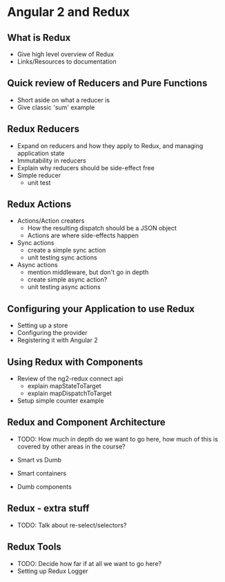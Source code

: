 # Angular 2 and Redux

## What is Redux

* Give high level overview of Redux
* Links/Resources to documentation

## Quick review of Reducers and Pure Functions

* Short aside on what a reducer is
* Give classic 'sum' example

## Redux Reducers

* Expand on reducers and how they apply to Redux, and managing application state
* Immutability in reducers
* Explain why reducers should be side-effect free 
* Simple reducer 
    * unit test

## Redux Actions

* Actions/Action creaters
    * How the resulting dispatch should be a JSON object
    * Actions are where side-effects happen 
* Sync actions
    * create a simple sync action
    * unit testing sync actions
* Async actions
    * mention middleware, but don't go in depth
    * create simple async action?
    * unit testing async actions

## Configuring your Application to use Redux

* Setting up a store
* Configuring the provider
* Registering it with Angular 2

## Using Redux with Components

* Review of the ng2-redux connect api
    * explain mapStateToTarget
    * explain mapDispatchToTarget
 * Setup simple counter example
 
## Redux and Component Architecture
 
* TODO: How much in depth do we want to go here, how much of this is covered by other areas in the course?

* Smart vs Dumb 
* Smart containers 
* Dumb components 
 
## Redux - extra stuff
 
* TODO: Talk about re-select/selectors?
  
## Redux Tools
 
* TODO: Decide how far if at all we want to go here?
* Setting up Redux Logger

 




